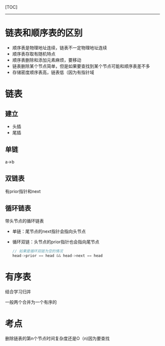 [TOC]

---





# 链表和顺序表的区别

- 顺序表是物理地址连续，链表不一定物理地址连续
- 顺序表存取有随机特点
- 顺序表删除和添加元素麻烦，要移动
- 链表删除某个节点简单，但是如果要查找到某个节点可能和顺序表差不多 
- 存储密度顺序表高，链表低（因为有指针域

# 链表

## 建立

- 头插
- 尾插

## 单链

a->b

## 双链表

有prior指针和next

## 循环链表

带头节点的循环链表

- 单链：尾节点的next指针会指向头节点

- 循环双链：头节点的prior指针也会指向尾节点

  ```c
  // 如果是循环双链为空的情况
  head->prior == head && head->next == head
  ```

  



# 有序表

结合学习归并

一般两个合并为一个有序的



# 考点

删除链表的第n个节点时间复杂度还是O（n)因为要查找

